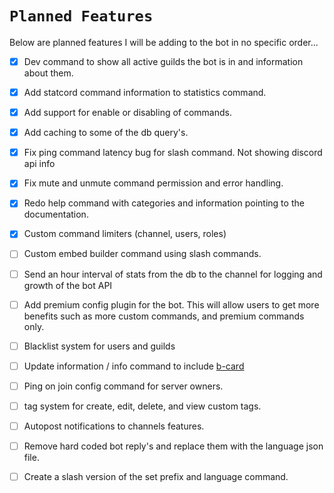 # `Planned Features`

Below are planned features I will be adding to the bot in no specific order...

- [x] Dev command to show all active guilds the bot is in and information about them.

- [x] Add statcord command information to statistics command.

- [x] Add support for enable or disabling of commands.

- [x] Add caching to some of the db query's.

- [x] Fix ping command latency bug for slash command. Not showing discord api info

- [x] Fix mute and unmute command permission and error handling.

- [x] Redo help command with categories and information pointing to the documentation.

- [x] Custom command limiters (channel, users, roles)

- [ ] Custom embed builder command using slash commands.

- [ ] Send an hour interval of stats from the db to the channel for logging and growth of the bot API

- [ ] Add premium config plugin for the bot. This will allow users to get more benefits such as more custom commands, and premium commands only.

- [ ] Blacklist system for users and guilds

- [ ] Update information / info command to include [b-card](https://github.com/discord-card/bot)

- [ ] Ping on join config command for server owners.

- [ ] tag system for create, edit, delete, and view custom tags.

- [ ] Autopost notifications to channels features.

- [ ] Remove hard coded bot reply's and replace them with the language json file.

- [ ] Create a slash version of the set prefix and language command.
